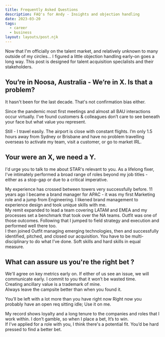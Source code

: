 ```yaml
---
title: Frequently Asked Questions
description: FAQ's for Andy - Insights and objection handling
date: 2023-03-20
tags:
  - career
  - business
layout: layouts/post.njk
---
```


<style>time,.tag{display:none}</style>

Now that I'm officially on the talent market, and relatively unknown to many outside of my circles... 
I figured a little objection handling early-on goes a long way.
This post is designed for talent acquisition speclalists and their stakeholders.

## You’re in Noosa, Australia - We’re in X. Is that a problem?  

It hasn't been for the last decade. That's not confirmation bias either.

Since the pandemic most first meetings and almost all BAU interactions occur virtually.
I've found customers & colleagues don’t care to see beneath your face but what value you represent.

Still - I travel easily. The airport is close with constant flights. 
I’m only 1.5 hours away from Sydney or Brisbane and have no problem travelling overseas to activate my team, visit a customer, or go to market <acronym data-title="In Real Life">IRL</acronym>. 

## Your were an X, we need a Y.

I'd urge you to talk to me about <acronym data-title="Situation Task Action Response">STAR</acronym>'s relevant to you.
As a lifelong fixer, I've intimately performed a broad range of roles beyond my job titles - either as a stop-gap or due to a critical imperative.  

My experience has crossed between towers very successfully before.
11 years ago I became a brand manager for APAC - it was my first Marketing role and a jump from Engineering.  I likened brand management to experience design and took unique skills with me.  
My remit expanded to lead a team covering LATAM and EMEA and my processes set a benchmark that took over the NA teams. 
Outfit was one of those outcomes.  Following that I jumped to field strategy and execution and performed well there too.  
I then joined Outfit managing emerging technologies, then and successfully identified, pitched, and closed our acquisition. 
You have to be multi-disciplinary to do what I’ve done.  Soft skills and hard skills in equal measure. 


##  What can assure us you're the right bet ?

We'll agree on key metrics early on. 
If either of us see an issue, we will communicate early. 
I commit to you that it won’t be wasted time.  
Creating ancillary value is a trademark of mine.   
Always leave the campsite better than when you found it. 

You’ll be left with a lot more than you have right now 
Right now you probably have an open req sitting idle; Use it on me.

My record shows loyalty and a long tenure to the companies and roles that I work within.
I don’t gamble, so when I place a bet, It’s to win.  
If I've applied for a role with you, I think there's a potential fit. 
You’d be hard pressed to find a better bet.


<!-- <input type="radio" name="accordion" id="ac1">
<input type="radio" name="accordion" id="ac2">
<input type="radio" name="accordion" id="ac3">
<input type="radio" name="accordion" id="ac4">
<input type="radio" name="accordion" id="ac5">
<input type="radio" name="accordion" id="ac6">
<input type="radio" name="accordion" id="ac7">
<label for="ac1">You're in Noosa 1</label>
<div> Detail </div>
<label for="ac2">Accordion 2</label>
<div> Detail </div>
<label for="ac3">Accordion 3</label>
<div> Detail </div>
<label for="ac4">Accordion 4</label>
<div> Detail </div>
<label for="ac5">Accordion 5</label>
<div> Detail </div>
<label for="ac6">Accordion 6</label>
<div> Detail </div>
<label for="ac7">Accordion 7</label>
<div> Detail </div> -->






<!--
<style>  label ~ div{max-height:0; opacity:0}
label{display:block; padding:1em; font-size: 1.5rem; font-weight:500;}
label,div{margin:0; padding:0; transition: all .4s ease;}
  #ac1:checked ~ [for="ac1"] + div,
  #ac2:checked ~ [for="ac2"] + div,
  #ac3:checked ~ [for="ac3"] + div,
  #ac4:checked ~ [for="ac4"] + div,
  #ac5:checked ~ [for="ac5"] + div,
  #ac6:checked ~ [for="ac6"] + div,
  #ac7:checked ~ [for="ac7"] + div{max-height:10em; opacity:1; background-color:red;}
  #ac1:checked ~ [for="ac1"] ,
  #ac2:checked ~ [for="ac2"] ,
  #ac3:checked ~ [for="ac3"] ,
  #ac4:checked ~ [for="ac4"] ,
  #ac5:checked ~ [for="ac5"] ,
  #ac6:checked ~ [for="ac6"] ,
  #ac7:checked ~ [for="ac7"] { background-color:red;} 
</style>-->









